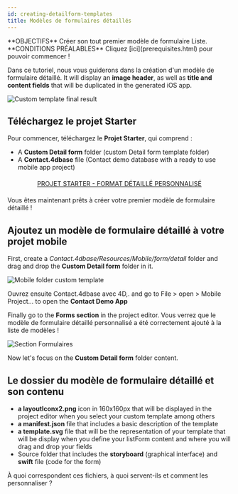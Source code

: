 ```yaml
---
id: creating-detailform-templates
title: Modèles de formulaires détaillés
---
```


<div markdown="1" class = "objectives">
**OBJECTIFS**
Créer son tout premier modèle de formulaire Liste.
</div>

<div markdown="1" class = "prerequisites">
**CONDITIONS PRÉALABLES**
Cliquez [ici](prerequisites.html) pour pouvoir commencer !
</div>

Dans ce tutoriel, nous vous guiderons dans la création d'un modèle de formulaire détaillé. It will display an **image header**, as well as **title and content fields** that will be duplicated in the generated iOS app.

![Custom template final result](assets/en/custom-detailform/custom-template-final-result.png)

## Téléchargez le projet Starter

Pour commencer, téléchargez le **Projet Starter**, qui comprend :

* A **Custom Detail form** folder (custom Detail form template folder)
* A **Contact.4dbase** file (Contact demo database with a ready to use mobile app project)

<div markdown="1" style="text-align: center; margin-top: 20px; margin-bottom: 20px">
<a class="button"
href="https://github.com/4d-for-ios/tutorial-CustomDetailForm/archive/d6e32c547604bd32f56528b02310d083a844ffcc.zip">PROJET STARTER - FORMAT DÉTAILLÉ PERSONNALISÉ</a>
</div>

Vous êtes maintenant prêts à créer votre premier modèle de formulaire détaillé !

## Ajoutez un modèle de formulaire détaillé à votre projet mobile

First, create a *Contact.4dbase/Resources/Mobile/form/detail* folder and drag and drop the **Custom Detail form** folder in it.

![Mobile folder custom template](assets/en/custom-detailform/mobile-folder-custom-template.png)

Ouvrez ensuite Contact.4dbase avec 4D,. and go to File > open > Mobile Project... to open the **Contact Demo App**

Finally go to the **Forms section** in the project editor. Vous verrez que le modèle de formulaire détaillé personnalisé a été correctement ajouté à la liste de modèles !

![Section Formulaires](assets/en/custom-detailform/custom-detailform-template.png)

Now let's focus on the **Custom Detail form** folder content.

## Le dossier du modèle de formulaire détaillé et son contenu

* **a layoutIconx2.png** icon in 160x160px that will be displayed in the project editor when you select your custom template among others
* **a manifest.json** file that includes a basic description of the template
* **a template.svg** file that will be the representation of your template that will be display when you define your listForm content and where you will drag and drop your fields
* Source folder that includes the **storyboard** (graphical interface) and **swift** file (code for the form)

À quoi correspondent ces fichiers, à quoi servent-ils et comment les personnaliser ?